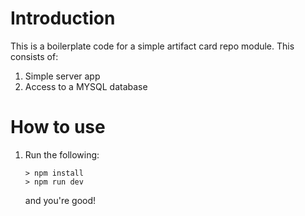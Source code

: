 # Introduction
This is a boilerplate code for a simple artifact card repo module.
This consists of:
1. Simple server app
2. Access to a MYSQL database

# How to use

1. Run the following:
   ```
   > npm install
   > npm run dev
   ```

    and you're good!
